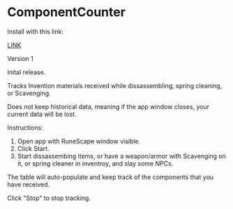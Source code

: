 # ComponentCounter

Install with this link: 

<a href="alt1://addapp/https://zerogwafa.github.io/ComponentCounter/appconfig.json">LINK</a>

Version 1

Inital release.

Tracks Invention materials received while dissassembling, spring cleaning, or Scavenging.

Does not keep historical data, meaning if the app window closes, your current data will be lost.

Instructions:
1. Open app with RuneScape window visible.
2. Click Start.
3. Start dissassembing items, or have a weapon/armor with Scavenging on it, or spring cleaner in inventroy, and slay some NPCs.

The table will auto-populate and keep track of the components that you have received.

Click "Stop" to stop tracking.
